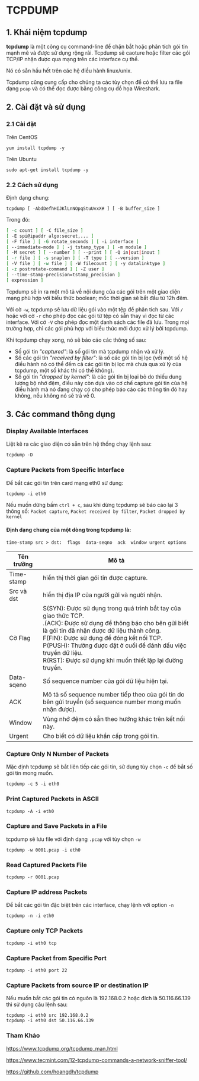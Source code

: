 # TCPDUMP

## 1. Khái niệm tcpdump
**tcpdump** là một công cụ command-line để chặn bắt hoặc phân tích gói tin mạnh mẽ và được sử dụng rộng rãi. Tcpdump sẽ caoture hoặc filter các gói TCP/IP nhận được qua mạng trên các interface cụ thể.

Nó có sẵn hầu hết trên các hệ điều hành linux/unix.

Tcpdump cũng cung cấp cho chúng ta các tùy chọn để có thể lưu ra file dạng `pcap` và có thể đọc được bằng công cụ đồ họa Wireshark.

## 2. Cài đặt và sử dụng
### 2.1 Cài đặt
Trên CentOS
	
	yum install tcpdump -y

Trên Ubuntu

	sudo apt-get install tcpdump -y

### 2.2 Cách sử dụng

Định dạng chung:

	tcpdump [ -AbdDefhHIJKlLnNOpqStuUvxX# ] [ -B buffer_size ] 

Trong đó:

```sh
[ -c count ] [ -C file_size ] 
[ -E spi@ipaddr algo:secret,... ] 
[ -F file ] [ -G rotate_seconds ] [ -i interface ] 
[ --immediate-mode ] [ -j tstamp_type ] [ -m module ] 
[ -M secret ] [ --number ] [ --print ] [ -Q in|out|inout ] 
[ -r file ] [ -s snaplen ] [ -T type ] [ --version ] 
[ -V file ] [ -w file ] [ -W filecount ] [ -y datalinktype ] 
[ -z postrotate-command ] [ -Z user ] 
[ --time-stamp-precision=tstamp_precision ] 
[ expression ] 	
```

Tcpdump sẽ in ra một mô tả về nội dung của các gói trên một giao diện mạng phù hợp với biểu thức boolean; mốc thời gian sẽ bắt đầu từ 12h đêm.

Với cờ `-w`, tcpdump sẽ lưu dữ liệu gói vào một tệp để phân tích sau. Với `/` hoặc với cờ `-r` cho phép đọc các gói từ tệp có sẵn thay vì đọc từ các interface. Với cờ `-V` cho phép đọc một danh sách các file đã lưu. Trong mọi trường hợp, chỉ các gói phù hợp với biểu thức mới được xử lý bởi tcpdump.

Khi tcpdump chạy xong, nó sẽ báo cáo các thông số sau:

* Số gói tin *"captured"*: là số gói tin mà tcpdump nhận và xử lý.
* Số các gói tin *"received by filter"*: là số các gói tin bị lọc (với một số hệ điều hành nó có thể đếm cả các gói tin bị lọc mà chưa qua xử lý của tcpdump, một số khác thì có thể không).
* Số gói tin *"dropped by kernel"*: là các gói tin bị loại bỏ do thiếu dung lượng bộ nhớ đệm, điều này còn dựa vào cơ chế capture gói tin của hệ điều hành mà nó đang chạy có cho phép báo cáo các thông tin đó hay không, nếu không nó sẽ trả về 0.

## 3. Các command thông dụng

### Display Available Interfaces

Liệt kê ra các giao diện có sẵn trên hệ thống chạy lệnh sau:

	tcpdump -D

### Capture Packets from Specific Interface

Để bắt các gói tin trên card mạng eth0 sử dụng:

	tcpdump -i eth0

Nếu muốn dừng bấm `ctrl + c`, sau khi dừng tcpdump sẽ báo cáo lại 3 thông số: `Packet capture`, `Packet received by filter`, `Packet dropped by kernel`

#### Định dạng chung của một dòng trong tcpdump là: 

	time-stamp src > dst:  flags  data-seqno  ack  window urgent options


|Tên trường | Mô tả |
|--- | --- |
|Time-stamp | hiển thị thời gian gói tin được capture. |
|Src và dst | hiển thị địa IP của người gửi và người nhận. |
|Cờ Flag| S(SYN):  Được sử dụng trong quá trình bắt tay của giao thức TCP.</br>.(ACK):  Được sử dụng để thông báo cho bên gửi biết là gói tin đã nhận được dữ liệu thành công.</br>F(FIN): Được sử dụng để đóng kết nối TCP.</br>P(PUSH): Thường được đặt ở cuối để đánh dấu việc truyền dữ liệu.</br>R(RST): Được sử dụng khi muốn thiết lập lại đường truyền. |
|Data-sqeno | Số sequence number của gói dữ liệu hiện tại. |
|ACK | Mô tả số sequence number tiếp theo của gói tin do bên gửi truyền (số sequence number mong muốn nhận được). |
|Window | Vùng nhớ đệm có sẵn theo hướng khác trên kết nối này. |
|Urgent | Cho biết có dữ liệu khẩn cấp trong gói tin. |

### Capture Only N Number of Packets
Mặc định tcpdump sẽ bắt liên tiếp các gói tin, sử dụng tùy chọn `-c` để bắt số gói tin mong muốn.

	tcpdump -c 5 -i eth0

### Print Captured Packets in ASCII

	tcpdump -A -i eth0

###  Capture and Save Packets in a File

tcpdump sẽ lưu file với định dạng `.pcap` với tùy chọn `-w`

	tcpdump -w 0001.pcap -i eth0

### Read Captured Packets File

	tcpdump -r 0001.pcap

### Capture IP address Packets

Để bắt các gói tin đặc biệt trên các interface, chạy lệnh với option `-n`

	tcpdump -n -i eth0

### Capture only TCP Packets

	tcpdump -i eth0 tcp

### Capture Packet from Specific Port

	tcpdump -i eth0 port 22

### Capture Packets from source IP or destination IP

Nếu muốn bắt các gói tin có nguôn là 192.168.0.2 hoặc đích là 50.116.66.139 thì sử dụng câu lệnh sau:

	tcpdump -i eth0 src 192.168.0.2
	tcpdump -i eth0 dst 50.116.66.139




### Tham Khảo

https://www.tcpdump.org/tcpdump_man.html

https://www.tecmint.com/12-tcpdump-commands-a-network-sniffer-tool/

https://github.com/hoangdh/tcpdump